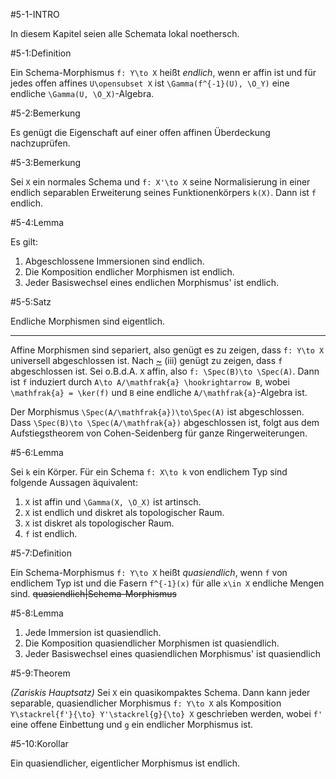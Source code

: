 #5-1-INTRO

In diesem Kapitel seien alle Schemata lokal noethersch.

#5-1:Definition

Ein Schema-Morphismus `f: Y\to X` heißt *endlich*, wenn er affin ist und für jedes offen affines `U\opensubset X` ist `\Gamma(f^{-1}(U), \O_Y)` eine endliche `\Gamma(U, \O_X)`-Algebra.

#5-2:Bemerkung

Es genügt die Eigenschaft auf einer offen affinen Überdeckung nachzuprüfen.

#5-3:Bemerkung

Sei `X` ein normales Schema und `f: X'\to X` seine Normalisierung in einer endlich separablen Erweiterung seines Funktionenkörpers `k(X)`. Dann ist `f` endlich.

#5-4:Lemma

Es gilt:

1. Abgeschlossene Immersionen sind endlich.
2. Die Komposition endlicher Morphismen ist endlich.
3. Jeder Basiswechsel eines endlichen Morphismus' ist endlich.

#5-5:Satz

Endliche Morphismen sind eigentlich.

---

Affine Morphismen sind separiert, also genügt es zu zeigen, dass `f: Y\to X` universell abgeschlossen ist. Nach [~](#5-4) (iii) genügt zu zeigen, dass `f` abgeschlossen ist. Sei o.B.d.A. `X` affin, also `f: \Spec(B)\to \Spec(A)`. Dann ist `f` induziert durch `A\to A/\mathfrak{a} \hookrightarrow B`, wobei `\mathfrak{a} = \ker(f)` und `B` eine endliche `A/\mathfrak{a}`-Algebra ist.

Der Morphismus `\Spec(A/\mathfrak{a})\to\Spec(A)` ist abgeschlossen. Dass `\Spec(B)\to \Spec(A/\mathfrak{a})` abgeschlossen ist, folgt aus dem Aufstiegstheorem von Cohen-Seidenberg für ganze Ringerweiterungen.

#5-6:Lemma

Sei `k` ein Körper. Für ein Schema `f: X\to k` von endlichem Typ sind folgende Aussagen äquivalent:

1. `X` ist affin und `\Gamma(X, \O_X)` ist artinsch.
2. `X` ist endlich und diskret als topologischer Raum.
3. `X` ist diskret als topologischer Raum.
4. `f` ist endlich.

#5-7:Definition

Ein Schema-Morphismus `f: Y\to X` heißt *quasiendlich*, wenn `f` von endlichem Typ ist und die Fasern `f^{-1}(x)` für alle `x\in X` endliche Mengen sind. ~~quasiendlich|Schema-Morphismus~~

#5-8:Lemma

1. Jede Immersion ist quasiendlich.
2. Die Komposition quasiendlicher Morphismen ist quasiendlich.
3. Jeder Basiswechsel eines quasiendlichen Morphismus' ist quasiendlich

#5-9:Theorem

*(Zariskis Hauptsatz)* Sei `X` ein quasikompaktes Schema. Dann kann jeder separable, quasiendlicher Morphismus `f: Y\to X` als Komposition `Y\stackrel{f'}{\to} Y'\stackrel{g}{\to} X` geschrieben werden, wobei `f'` eine offene Einbettung und `g` ein endlicher Morphismus ist.

#5-10:Korollar

Ein quasiendlicher, eigentlicher Morphismus ist endlich.
